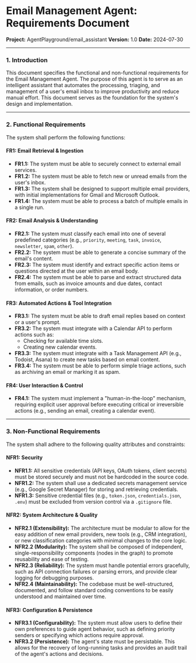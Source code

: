 # Email Management Agent: Requirements Document

**Project:** AgentPlayground/email_assistant
**Version:** 1.0
**Date:** 2024-07-30

---

### 1. Introduction

This document specifies the functional and non-functional requirements for the Email Management Agent. The purpose of this agent is to serve as an intelligent assistant that automates the processing, triaging, and management of a user's email inbox to improve productivity and reduce manual effort. This document serves as the foundation for the system's design and implementation.

---

### 2. Functional Requirements

The system shall perform the following functions:

#### FR1: Email Retrieval & Ingestion
*   **FR1.1:** The system must be able to securely connect to external email services.
*   **FR1.2:** The system must be able to fetch new or unread emails from the user's inbox.
*   **FR1.3:** The system shall be designed to support multiple email providers, with initial implementations for Gmail and Microsoft Outlook.
*   **FR1.4:** The system must be able to process a batch of multiple emails in a single run.

#### FR2: Email Analysis & Understanding
*   **FR2.1:** The system must classify each email into one of several predefined categories (e.g., `priority`, `meeting`, `task`, `invoice`, `newsletter`, `spam`, `other`).
*   **FR2.2:** The system must be able to generate a concise summary of the email's content.
*   **FR2.3:** The system must identify and extract specific action items or questions directed at the user within an email body.
*   **FR2.4:** The system must be able to parse and extract structured data from emails, such as invoice amounts and due dates, contact information, or order numbers.

#### FR3: Automated Actions & Tool Integration
*   **FR3.1:** The system must be able to draft email replies based on context or a user's prompt.
*   **FR3.2:** The system must integrate with a Calendar API to perform actions such as:
    *   Checking for available time slots.
    *   Creating new calendar events.
*   **FR3.3:** The system must integrate with a Task Management API (e.g., Todoist, Asana) to create new tasks based on email content.
*   **FR3.4:** The system must be able to perform simple triage actions, such as archiving an email or marking it as spam.

#### FR4: User Interaction & Control
*   **FR4.1:** The system must implement a "human-in-the-loop" mechanism, requiring explicit user approval before executing critical or irreversible actions (e.g., sending an email, creating a calendar event).

---

### 3. Non-Functional Requirements

The system shall adhere to the following quality attributes and constraints:

#### NFR1: Security
*   **NFR1.1:** All sensitive credentials (API keys, OAuth tokens, client secrets) must be stored securely and must not be hardcoded in the source code.
*   **NFR1.2:** The system shall use a dedicated secrets management service (e.g., Google Secret Manager) for storing and retrieving credentials.
*   **NFR1.3:** Sensitive credential files (e.g., `token.json`, `credentials.json`, `.env`) must be excluded from version control via a `.gitignore` file.

#### NFR2: System Architecture & Quality
*   **NFR2.1 (Extensibility):** The architecture must be modular to allow for the easy addition of new email providers, new tools (e.g., CRM integration), or new classification categories with minimal changes to the core logic.
*   **NFR2.2 (Modularity):** The system shall be composed of independent, single-responsibility components (nodes in the graph) to promote reusability and ease of testing.
*   **NFR2.3 (Reliability):** The system must handle potential errors gracefully, such as API connection failures or parsing errors, and provide clear logging for debugging purposes.
*   **NFR2.4 (Maintainability):** The codebase must be well-structured, documented, and follow standard coding conventions to be easily understood and maintained over time.

#### NFR3: Configuration & Persistence
*   **NFR3.1 (Configurability):** The system must allow users to define their own preferences to guide agent behavior, such as defining priority senders or specifying which actions require approval.
*   **NFR3.2 (Persistence):** The agent's state must be persistable. This allows for the recovery of long-running tasks and provides an audit trail of the agent's actions and decisions.